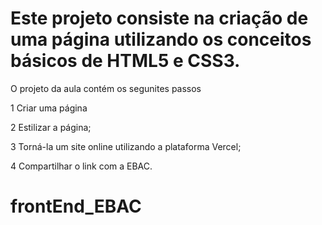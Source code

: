 # Este projeto consiste na criação de uma página utilizando os conceitos básicos de  HTML5 e CSS3.
  
  O projeto da aula contém os segunites passos
   
  1 Criar uma página 
  
  2 Estilizar a página;
  
  3 Torná-la um site online utilizando a plataforma  Vercel;
  
  4 Compartilhar o link com a EBAC.   
  
# frontEnd_EBAC
